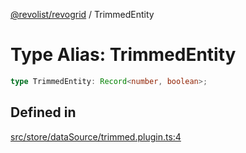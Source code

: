 [@revolist/revogrid](README.md) / TrimmedEntity

# Type Alias: TrimmedEntity

```ts
type TrimmedEntity: Record<number, boolean>;
```

## Defined in

[src/store/dataSource/trimmed.plugin.ts:4](https://github.com/revolist/revogrid/blob/4b01754704358a4c5d2c901c2c25a863bb4fded2/src/store/dataSource/trimmed.plugin.ts#L4)
